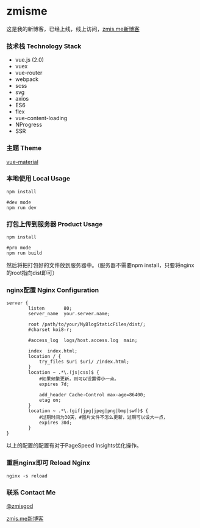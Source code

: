 # zmisme

这是我的新博客，已经上线，线上访问，<a href="https://zmis.me">zmis.me新博客</a>

### 技术栈 Technology Stack

- vue.js (2.0)
- vuex
- vue-router
- webpack
- scss
- svg
- axios
- ES6
- flex
- vue-content-loading
- NProgress
- SSR

### 主题 Theme
<a href="https://github.com/vuematerial/vue-material">vue-material</a>

### 本地使用 Local Usage
```
npm install

#dev mode
npm run dev
```

### 打包上传到服务器 Product Usage
```
npm install

#pro mode
npm run build
```
然后将把打包好的文件放到服务器中。（服务器不需要npm install，只要将nginx的root指向dist即可）

### nginx配置 Nginx Configuration
```
server {
        listen       80;
        server_name  your.server.name;

        root /path/to/your/MyBlogStaticFiles/dist/;
        #charset koi8-r;

        #access_log  logs/host.access.log  main;

        index  index.html;
        location / {
            try_files $uri $uri/ /index.html;
        }
        location ~ .*\.(js|css)$ {
            #如果频繁更新，则可以设置得小一点。
            expires 7d;

            add_header Cache-Control max-age=86400;
            etag on;
        }
        location ~ .*\.(gif|jpg|jpeg|png|bmp|swf)$ {
            #过期时间为30天，#图片文件不怎么更新，过期可以设大一点，
            expires 30d;
        }
}
```
以上的配置的配置有对于PageSpeed Insights优化操作。

### 重启nginx即可 Reload Nginx
```
nginx -s reload
```

### 联系 Contact Me

<a href="https://weibo.com/zmisgod">@zmisgod</a>

<a href="https://zmis.me">zmis.me新博客</a>